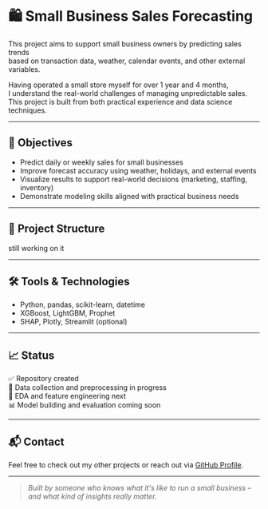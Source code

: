 # 🛍️ Small Business Sales Forecasting

This project aims to support small business owners by predicting sales trends  
based on transaction data, weather, calendar events, and other external variables.

Having operated a small store myself for over 1 year and 4 months,  
I understand the real-world challenges of managing unpredictable sales.  
This project is built from both practical experience and data science techniques.

---

## 🎯 Objectives

- Predict daily or weekly sales for small businesses
- Improve forecast accuracy using weather, holidays, and external events
- Visualize results to support real-world decisions (marketing, staffing, inventory)
- Demonstrate modeling skills aligned with practical business needs

---

## 🧱 Project Structure

still working on it

---

## 🛠️ Tools & Technologies

- Python, pandas, scikit-learn, datetime
- XGBoost, LightGBM, Prophet
- SHAP, Plotly, Streamlit (optional)

---

## 📈 Status

✅ Repository created  
🔄 Data collection and preprocessing in progress  
🧪 EDA and feature engineering next  
📊 Model building and evaluation coming soon

---

## 📬 Contact

Feel free to check out my other projects or reach out via [GitHub Profile](https://github.com/hojjang98).

---

> *Built by someone who knows what it's like to run a small business – and what kind of insights really matter.*
